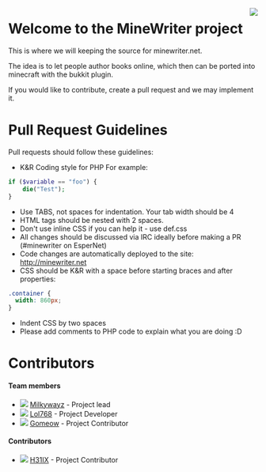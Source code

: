 <p style = "float: right"><a href = "http://minewriter.net"><img src = "http://minewriter.net./img/logo.png" align = "right" style = "display: inline"/></a></p>

Welcome to the MineWriter project
====================

This is where we will keeping the source for minewriter.net.

The idea is to let people author books online, which then can be ported into minecraft with the bukkit plugin. 

If you would like to contribute, create a pull request and we may implement it.

Pull Request Guidelines
====================
Pull requests should follow these guidelines:

* K&R Coding style for PHP
For example:

````php
if ($variable == "foo") {
	die("Test");
}
````
* Use TABS, not spaces for indentation. Your tab width should be 4
* HTML tags should be nested with 2 spaces.
* Don't use inline CSS if you can help it - use def.css
* All changes should be discussed via IRC ideally before making a PR (#minewriter on EsperNet)
* Code changes are automatically deployed to the site: http://minewriter.net
* CSS should be K&R with a space before starting braces and after properties:

````css
.container {
  width: 860px; 
}
````
* Indent CSS by two spaces
* Please add comments to PHP code to explain what you are doing :D

Contributors
====================
<h4>Team members</h3>
              	<ul class = "team">
              	<li class="big team"><a href="https://github.com/milkywayz"><img src = "http://forums.bukkit.org/data/avatars/s/90595/90595764.jpg?1351914681" /></a> <a href="https://github.com/milkywayz">Milkywayz</a> - Project lead</li>
              	<li class="big team"><a href="https://github.com/lol768"><img src = "http://forums.bukkit.org/data/avatars/s/90686/90686461.jpg?1354215989" /></a> <a href="https://github.com/lol768">Lol768</a> - Project Developer </li>
              	<li class="big team"><a href="https://github.com/gomeow"><img src = "http://forums.bukkit.org/data/avatars/s/90728/90728305.jpg?1354849565" /></a> <a href="https://github.com/gomeow">Gomeow</a> - Project Contributor</li>
              	</ul>
              	<h4>Contributors</h3>
              	<ul class = "team">
              	<li class="big team"><a href="https://github.com/h31ix"><img src = "http://www.gravatar.com/avatar/a59a454531fd2f169c1cebf382f9c577.jpg?s=48&d=http%3A%2F%2Fforums.bukkit.org%2Fstyles%2Fflexile%2Fxenforo%2Favatars%2Favatar_male_s.png" /></a> <a href="https://github.com/h31ix">H31IX</a> - Project Contributor</li>
              	</ul>              

